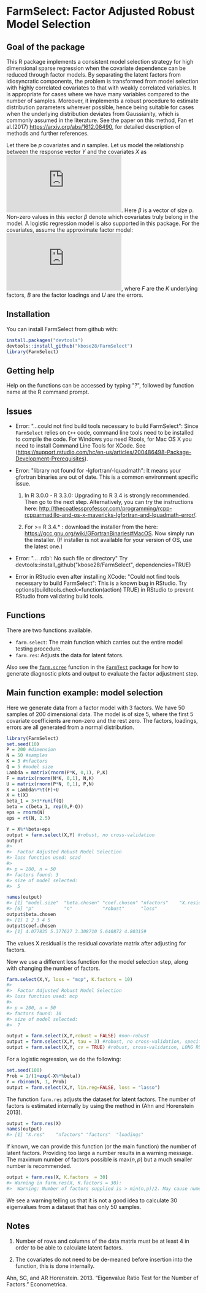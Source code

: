 
<!-- README.md is generated from README.Rmd. Please edit that file -->
FarmSelect: Factor Adjusted Robust Model Selection
==================================================

Goal of the package
-------------------

This R package implements a consistent model selection strategy for high dimensional sparse regression when the covariate dependence can be reduced through factor models. By separating the latent factors from idiosyncratic components, the problem is transformed from model selection with highly correlated covariates to that with weakly correlated variables. It is appropriate for cases where we have many variables compared to the number of samples. Moreover, it implements a robust procedure to estimate distribution parameters wherever possible, hence being suitable for cases when the underlying distribution deviates from Gaussianity, which is commonly assumed in the literature. See the paper on this method, Fan et al.(2017) <https://arxiv.org/abs/1612.08490>, for detailed description of methods and further references.

Let there be *p* covariates and *n* samples. Let us model the relationship between the response vector *Y* and the covariates *X* as ![equation](https://latex.codecogs.com/gif.latex?%5Cmathbf%7BY%7D%20%3D%20%5Cmathbf%7BX%7D%5Cbm%7B%5Cbeta%7D%20+%20%5Cepsilon). Here *β* is a vector of size *p*. Non-zero values in this vector *β* denote which covariates truly belong in the model. A logistic regression model is also supported in this package. For the covariates, assume the approximate factor model: ![equation](https://latex.codecogs.com/gif.latex?%5Cmathbf%7BX%7D%20%3D%20%5Cmathbf%7BFB%7D%5E%7BT%7D%20+%20%5Cmathbf%7BU%7D), where *F* are the *K* underlying factors, *B* are the factor loadings and *U* are the errors.

Installation
------------

You can install FarmSelect from github with:

``` r
install.packages("devtools")
devtools::install_github("kbose28/FarmSelect")
library(FarmSelect)
```

Getting help
------------

Help on the functions can be accessed by typing "?", followed by function name at the R command prompt.

Issues
------

-   Error: "...could not find build tools necessary to build FarmSelect": Since `FarmSelect` relies on `C++` code, command line tools need to be installed to compile the code. For Windows you need Rtools, for Mac OS X you need to install Command Line Tools for XCode. See (<https://support.rstudio.com/hc/en-us/articles/200486498-Package-Development-Prerequisites>).

-   Error: "library not found for -lgfortran/-lquadmath": It means your gfortran binaries are out of date. This is a common environment specific issue.

    1.  In R 3.0.0 - R 3.3.0: Upgrading to R 3.4 is strongly recommended. Then go to the next step. Alternatively, you can try the instructions here: <http://thecoatlessprofessor.com/programming/rcpp-rcpparmadillo-and-os-x-mavericks-lgfortran-and-lquadmath-error/>.

    2.  For &gt;= R 3.4.\* : download the installer from the here: <https://gcc.gnu.org/wiki/GFortranBinaries#MacOS>. Now simply run the installer. (If installer is not available for your version of OS, use the latest one.)

-   Error: "... .rdb': No such file or directory" Try devtools::install\_github("kbose28/FarmSelect", dependencies=TRUE)

-   Error in RStudio even after installing XCode: "Could not find tools necessary to build FarmSelect": This is a known bug in RStudio. Try options(buildtools.check=function(action) TRUE) in RStudio to prevent RStudio from validating build tools.

Functions
---------

There are two functions available.

-   `farm.select`: The main function which carries out the entire model testing procedure.
-   `farm.res`: Adjusts the data for latent fators.

Also see the [`farm.scree`](https://www.rdocumentation.org/packages/FarmTest/versions/1.0.0/topics/farm.scree) function in the [`FarmTest`](https://cran.r-project.org/package=FarmTest) package for how to generate diagnostic plots and output to evaluate the factor adjustment step.

Main function example: model selection
--------------------------------------

Here we generate data from a factor model with 3 factors. We have 50 samples of 200 dimensional data. The model is of size 5, where the first 5 covariate coefficients are non-zero and the rest zero. The factors, loadings, errors are all generated from a normal distribution.

``` r
library(FarmSelect)
set.seed(10)
P = 200 #dimension
N = 50 #samples
K = 3 #nfactors
Q = 5 #model size
Lambda = matrix(rnorm(P*K, 0,1), P,K)
F = matrix(rnorm(N*K, 0,1), N,K)
U = matrix(rnorm(P*N, 0,1), P,N)
X = Lambda%*%t(F)+U
X = t(X)
beta_1 = 3+3*runif(Q)
beta = c(beta_1, rep(0,P-Q))
eps = rnorm(N)
eps = rt(N, 2.5)

Y = X%*%beta+eps 
output = farm.select(X,Y) #robust, no cross-validation
output
#> 
#>  Factor Adjusted Robust Model Selection 
#> loss function used: scad
#> 
#> p = 200, n = 50
#> factors found: 3
#> size of model selected:
#>  5
```

``` r
names(output)
#> [1] "model.size"  "beta.chosen" "coef.chosen" "nfactors"    "X.residual" 
#> [6] "p"           "n"           "robust"      "loss"
output$beta.chosen
#> [1] 1 2 3 4 5
output$coef.chosen
#> [1] 4.077835 5.377627 3.308710 5.640872 4.803159
```

The values X.residual is the residual covariate matrix after adjusting for factors.

Now we use a different loss function for the model selection step, along with changing the number of factors.

``` r
farm.select(X,Y, loss = "mcp", K.factors = 10)
#> 
#>  Factor Adjusted Robust Model Selection 
#> loss function used: mcp
#> 
#> p = 200, n = 50
#> factors found: 10
#> size of model selected:
#>  7
```

``` r
output = farm.select(X,Y,robust = FALSE) #non-robust
output = farm.select(X,Y, tau = 3) #robust, no cross-validation, specified tau
output = farm.select(X,Y, cv = TRUE) #robust, cross-validation, LONG RUNNING!!
```

For a logistic regression, we do the following:

``` r
set.seed(100)
Prob = 1/(1+exp(-X%*%beta))
Y = rbinom(N, 1, Prob)
output = farm.select(X,Y, lin.reg=FALSE, loss = "lasso")
```

The function `farm.res` adjusts the dataset for latent factors. The number of factors is estimated internally by using the method in (Ahn and Horenstein 2013).

``` r
output = farm.res(X)
names(output)
#> [1] "X.res"    "nfactors" "factors"  "loadings"
```

If known, we can provide this function (or the main function) the number of latent factors. Providing too large a number results in a warning message. The maximum number of factors possible is max(*n*, *p*) but a much smaller number is recommended.

``` r
output = farm.res(X, K.factors  = 30)
#> Warning in farm.res(X, K.factors = 30): 
#>  Warning: Number of factors supplied is > min(n,p)/2. May cause numerical inconsistencies
```

We see a warning telling us that it is not a good idea to calculate 30 eigenvalues from a dataset that has only 50 samples.

Notes
-----

1.  Number of rows and columns of the data matrix must be at least 4 in order to be able to calculate latent factors.

2.  The covariates do not need to be de-meaned before insertion into the function, this is done internally.

Ahn, SC, and AR Horenstein. 2013. “Eigenvalue Ratio Test for the Number of Factors.” Econometrica.
